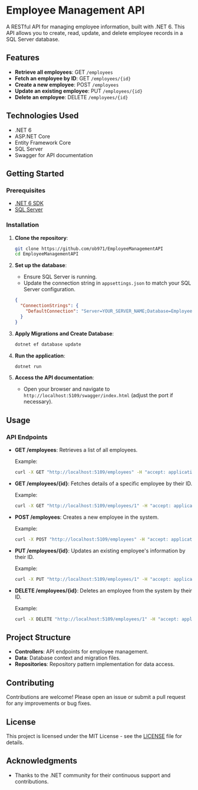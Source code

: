 # Employee Management API

A RESTful API for managing employee information, built with .NET 6. This API allows you to create, read, update, and delete employee records in a SQL Server database.

## Features

- **Retrieve all employees**: GET `/employees`
- **Fetch an employee by ID**: GET `/employees/{id}`
- **Create a new employee**: POST `/employees`
- **Update an existing employee**: PUT `/employees/{id}`
- **Delete an employee**: DELETE `/employees/{id}`

## Technologies Used

- .NET 6
- ASP.NET Core
- Entity Framework Core
- SQL Server
- Swagger for API documentation

## Getting Started

### Prerequisites

- [.NET 6 SDK](https://dotnet.microsoft.com/download/dotnet/6.0)
- [SQL Server](https://www.microsoft.com/en-us/sql-server/sql-server-downloads)

### Installation

1. **Clone the repository**:

    ```sh
    git clone https://github.com/ob971/EmployeeManagementAPI
    cd EmployeeManagementAPI
    ```

2. **Set up the database**:
   - Ensure SQL Server is running.
   - Update the connection string in `appsettings.json` to match your SQL Server configuration.

    ```json
    {
      "ConnectionStrings": {
        "DefaultConnection": "Server=YOUR_SERVER_NAME;Database=EmployeeDB;Trusted_Connection=True;MultipleActiveResultSets=true"
      }
    }
    ```

3. **Apply Migrations and Create Database**:

    ```sh
    dotnet ef database update
    ```

4. **Run the application**:

    ```sh
    dotnet run
    ```

5. **Access the API documentation**:
   - Open your browser and navigate to `http://localhost:5109/swagger/index.html` (adjust the port if necessary).

## Usage

### API Endpoints

- **GET /employees**: Retrieves a list of all employees.

    Example:
    ```sh
    curl -X GET "http://localhost:5109/employees" -H "accept: application/json"
    ```

- **GET /employees/{id}**: Fetches details of a specific employee by their ID.

    Example:
    ```sh
    curl -X GET "http://localhost:5109/employees/1" -H "accept: application/json"
    ```

- **POST /employees**: Creates a new employee in the system.

    Example:
    ```sh
    curl -X POST "http://localhost:5109/employees" -H "accept: application/json" -H "Content-Type: application/json" -d "{ \"firstName\": \"Obsu\", \"middleName\": \"A.\", \"lastName\": \"kebede\"}"
    ```

- **PUT /employees/{id}**: Updates an existing employee's information by their ID.

    Example:
    ```sh
    curl -X PUT "http://localhost:5109/employees/1" -H "accept: application/json" -H "Content-Type: application/json" -d "{ \"firstName\": \"obsu\", \"middleName\": \"B.\", \"lastName\": \"kebede\"}"
    ```

- **DELETE /employees/{id}**: Deletes an employee from the system by their ID.

    Example:
    ```sh
    curl -X DELETE "http://localhost:5109/employees/1" -H "accept: application/json"
    ```

## Project Structure

- **Controllers**: API endpoints for employee management.
- **Data**: Database context and migration files.
- **Repositories**: Repository pattern implementation for data access.

## Contributing

Contributions are welcome! Please open an issue or submit a pull request for any improvements or bug fixes.

## License

This project is licensed under the MIT License - see the [LICENSE](LICENSE) file for details.

## Acknowledgments

- Thanks to the .NET community for their continuous support and contributions.


